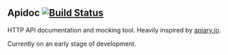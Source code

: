 ## Apidoc [![Build Status](https://secure.travis-ci.org/7even/apidoc.png)](http://travis-ci.org/7even/apidoc)

HTTP API documentation and mocking tool. Heavily inspired by [apiary.io](http://apiary.io).

Currently on an early stage of development.
